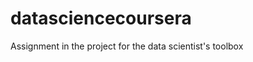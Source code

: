 datasciencecoursera
===================

Assignment in the project for the data scientist's toolbox
